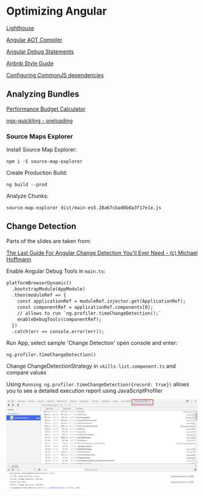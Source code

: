 # Optimizing Angular

[Lighthouse](https://developers.google.com/web/tools/lighthouse)

[Angular AOT Compiler](https://angular.io/guide/aot-compiler)

[Angular Debug Statements](https://angular.io/api/core/global)

[Airbnb Style Guide](https://github.com/webdev-tools/tslint-airbnb-styleguide)

[Configuring CommonJS dependencies](https://angular.io/guide/build#configuring-commonjs-dependencies)

## Analyzing Bundles

[Performance Budget Calculator](https://perf-budget-calculator.firebaseapp.com/)

[ngx-quickling - preloading](https://github.com/mgechev/ngx-quicklink)

### Source Maps Explorer

Install Source Map Explorer:

```
npm i -S source-map-explorer
```

Create Production Build:

```
ng build --prod
```

Analyze Chunks:

```
source-map-explorer dist/main-es5.28a67cbad0b0a3f17e1e.js
```

## Change Detection

Parts of the slides are taken from:

[The Last Guide For Angular Change Detection You'll Ever Need - (c) Michael Hoffmann](https://www.mokkapps.de/blog/the-last-guide-for-angular-change-detection-you-will-ever-need/#:~:text=By%20default%2C%20Angular%20Change%20Detection,which%20produces%20VM%2Doptimized%20code.)

Enable Angular Debug Tools in `main.ts`:

```
platformBrowserDynamic()
  .bootstrapModule(AppModule)
  .then(moduleRef => {
    const applicationRef = moduleRef.injector.get(ApplicationRef);
    const componentRef = applicationRef.components[0];
    // allows to run `ng.profiler.timeChangeDetection();`
    enableDebugTools(componentRef);
  })
  .catch(err => console.error(err));
```

Run App, select sample 'Change Detection' open console and enter:

```
ng.profiler.timeChangeDetection()
```

Change ChangeDetectionStrategy in `skills-list.component.ts` and compare values

Using `Running ng.profiler.timeChangeDetection({record: true})` allows you to see a detailed execution report using JavaScriptProfiler

![change-detection.png](_images/change-detection.png)
